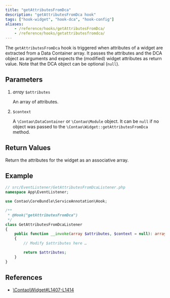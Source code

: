 ```yaml
---
title: "getAttributesFromDca"
description: "getAttributesFromDca hook"
tags: ["hook-widget", "hook-dca", "hook-config"]
aliases:
    - /reference/hooks/getAttributesFromDca/
    - /reference/hooks/getattributesfromdca/
---
```



The `getAttributesFromDca` hook is triggered when attributes of a widget are 
extracted from a Data Container array. It passes the attributes and the DCA object 
as arguments and expects the (modified) widget attributes as return value.
Note that the DCA object can be optional (`null`).


## Parameters

1. *array* `$attributes`

    An array of attributes.

2. `$context`

    A `\Contao\DataContainer` or `\Contao\Module` object. It can be `null` if no object was passed 
    to the `\Contao\Widget::getAttributesFromDca` method.


## Return Values

Return the attributes for the widget as an associative array.


## Example

```php
// src/EventListener/GetAttributesFromDcaListener.php
namespace App\EventListener;

use Contao\CoreBundle\ServiceAnnotation\Hook;

/**
 * @Hook("getAttributesFromDca")
 */
class GetAttributesFromDcaListener
{
    public function __invoke(array $attributes, $context = null): array
    {
        // Modify $attributes here …

        return $attributes;
    }
}
```


## References

* [\Contao\Widget#L1407-L1414](https://github.com/contao/contao/blob/4.7.6/core-bundle/src/Resources/contao/library/Contao/Widget.php#L1407-L1414)
